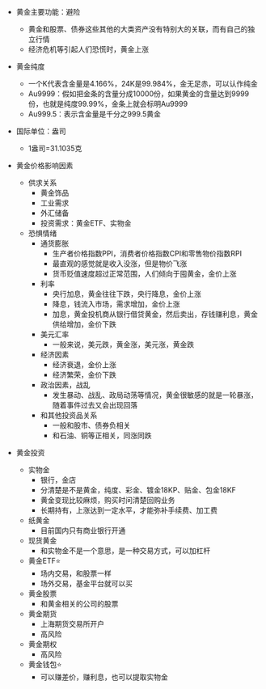 - 黄金主要功能：避险
  - 黄金和股票、债券这些其他的大类资产没有特别大的关联，而有自己的独立行情
  - 经济危机等引起人们恐慌时，黄金上涨

- 黄金纯度
  - 一个K代表含金量是4.166%，24K是99.984%，金无足赤，可以认作纯金
  - Au9999：假如把金条的含量分成10000份，如果黄金的含量达到9999份，也就是纯度99.99%，金条上就会标明Au9999
  - Au999.5：表示含金量是千分之999.5黄金

- 国际单位：盎司
  - 1盎司=31.1035克

- 黄金价格影响因素
  - 供求关系
    - 黄金饰品
    - 工业需求
    - 外汇储备
    - 投资需求：黄金ETF、实物金
  - 恐惧情绪
    - 通货膨胀
      - 生产者价格指数PPI，消费者价格指数CPI和零售物价指数RPI
      - 最直观的感觉就是收入没涨，但是物价飞涨
      - 货币贬值速度超过正常范围，人们倾向于囤黄金，金价上涨
    - 利率
      - 央行加息，黄金往往下跌，央行降息，金价上涨
      - 降息，钱流入市场，需求增加，金价上涨
      - 加息，黄金投机商从银行借贷黄金，然后卖出，存钱赚利息，黄金供给增加，金价下跌
    - 美元汇率
      - 一般来说，美元跌，黄金涨，美元涨，黄金跌
    - 经济因素
      - 经济衰退，金价上涨
      - 经济繁荣，金价下跌
    - 政治因素，战乱
      - 发生暴动、战乱、政局动荡等情况，黄金很敏感的就是一轮暴涨，随着事件过去又会出现回落
    - 和其他投资品关系
      - 一般和股市、债券负相关
      - 和石油、铜等正相关，同涨同跌

- 黄金投资
  - 实物金
    - 银行，金店
    - 分清楚是不是黄金，纯度、彩金、镀金18KP、贴金、包金18KF
    - 黄金变现比较麻烦，购买时问清楚回购业务
    - 长期持有，上涨达到一定水平，才能弥补手续费、加工费
  - 纸黄金
    - 目前国内只有商业银行开通
  - 现货黄金
    - 和实物金不是一个意思，是一种交易方式，可以加杠杆
  - 黄金ETF⭐
    - 场内交易，和股票一样
    - 场外交易，基金平台就可以买
  - 黄金股票
    - 和黄金相关的公司的股票
  - 黄金期货
    - 上海期货交易所开户
    - 高风险
  - 黄金期权
    - 高风险
  - 黄金钱包⭐
    - 可以赚差价，赚利息，也可以提取实物金